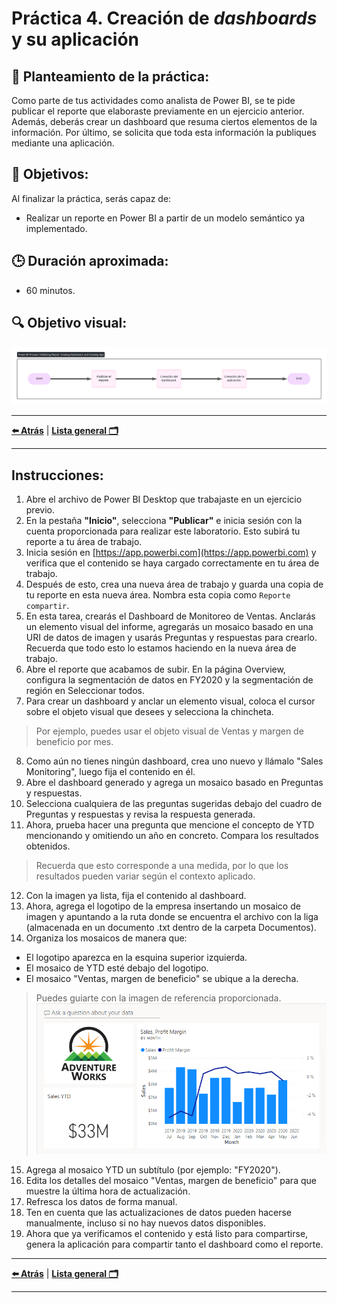 # Práctica 4. Creación de _dashboards_ y su aplicación

## 📝 Planteamiento de la práctica:
Como parte de tus actividades como analista de Power BI, se te pide publicar el reporte que elaboraste previamente en un ejercicio anterior. Además, deberás crear un dashboard que resuma ciertos elementos de la información. Por último, se solicita que toda esta información la publiques mediante una aplicación.

## 🎯 Objetivos:
Al finalizar la práctica, serás capaz de:
- Realizar un reporte en Power BI a partir de un modelo semántico ya implementado.

## 🕒 Duración aproximada:
- 60 minutos.

## 🔍 Objetivo visual:

![Actividades a realizar.](./images/Diagrama%20Ejercicio%204.png)

---

**[⬅️ Atrás](https://netec-mx.github.io/PBI_INT_Priv/Laboratorio_3.html)** | **[Lista general 🗂️](https://netec-mx.github.io/PBI_INT_Priv/)**

---

## Instrucciones:
1. Abre el archivo de Power BI Desktop que trabajaste en un ejercicio previo.
2. En la pestaña **"Inicio"**, selecciona **"Publicar"** e inicia sesión con la cuenta proporcionada para realizar este laboratorio. Esto subirá tu reporte a tu área de trabajo.
3. Inicia sesión en [https://app.powerbi.com](https://app.powerbi.com) y verifica que el contenido se haya cargado correctamente en tu área de trabajo.
4. Después de esto, crea una nueva área de trabajo y guarda una copia de tu reporte en esta nueva área. Nombra esta copia como `Reporte compartir`.
5. En esta tarea, crearás el Dashboard de Monitoreo de Ventas. Anclarás un elemento visual del informe, agregarás un mosaico basado en una URI de datos de imagen y usarás Preguntas y respuestas para crearlo. Recuerda que todo esto lo estamos haciendo en la nueva área de trabajo.
6. Abre el reporte que acabamos de subir. En la página Overview, configura la segmentación de datos en FY2020 y la segmentación de región en Seleccionar todos.
7. Para crear un dashboard y anclar un elemento visual, coloca el cursor sobre el objeto visual que desees y selecciona la chincheta. <br>
  > Por ejemplo, puedes usar el objeto visual de Ventas y margen de beneficio por mes. <br>
8. Como aún no tienes ningún dashboard, crea uno nuevo y llámalo "Sales Monitoring", luego fija el contenido en él. 
9. Abre el dashboard generado y agrega un mosaico basado en Preguntas y respuestas.
10. Selecciona cualquiera de las preguntas sugeridas debajo del cuadro de Preguntas y respuestas y revisa la respuesta generada.
11. Ahora, prueba hacer una pregunta que mencione el concepto de YTD mencionando y omitiendo un año en concreto. Compara los resultados obtenidos.  <br>
  > Recuerda que esto corresponde a una medida, por lo que los resultados pueden variar según el contexto aplicado. <br>
12. Con la imagen ya lista, fija el contenido al dashboard.
13. Ahora, agrega el logotipo de la empresa insertando un mosaico de imagen y apuntando a la ruta donde se encuentra el archivo con la liga (almacenada en un documento .txt dentro de la carpeta Documentos).
14. Organiza los mosaicos de manera que:
  - El logotipo aparezca en la esquina superior izquierda. <br>
  - El mosaico de YTD esté debajo del logotipo. <br>
  - El mosaico "Ventas, margen de beneficio" se ubique a la derecha. <br>
  > Puedes guiarte con la imagen de referencia proporcionada. <br>
    ![Actividades a realizar.](./images/E4.1.png) <br>
15. Agrega al mosaico YTD un subtítulo (por ejemplo: "FY2020").
16. Edita los detalles del mosaico "Ventas, margen de beneficio" para que muestre la última hora de actualización.
17. Refresca los datos de forma manual.
18. Ten en cuenta que las actualizaciones de datos pueden hacerse manualmente, incluso si no hay nuevos datos disponibles.
19. Ahora que ya verificamos el contenido y está listo para compartirse, genera la aplicación para compartir tanto el dashboard como el reporte.

---

**[⬅️ Atrás](https://netec-mx.github.io/PBI_INT_Priv/Laboratorio_3.html)** | **[Lista general 🗂️](https://netec-mx.github.io/PBI_INT_Priv/)**

---

